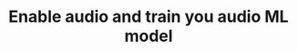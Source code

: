 ---
title: "Enable audio and train you audio ML model"
permalink: /docs/projects/waterlevel/
redirect_to: https://azure.github.io/Vision-AI-DevKit-Pages/docs/community_project03
excerpt: "Train ML model using audio files captured by the Vision AI DevKit."
header:
  overlay_image: /assets/images/node-graphic.png
  overlay_full: true
  teaser: /assets/images/WN_audio.PNG
difficulty: MEDIUM
last_modified_at: 2019-09-27
---